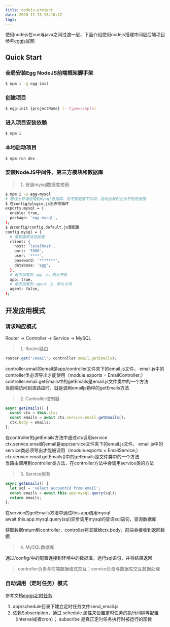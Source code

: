 ```yaml
---
title: nodejs-project
date: 2020-12-15 15:18:12
tags:
---
```

使用nodejs在vue与java之间过渡一层，下面介绍使用nodejs搭建中间层后端项目
参考[eggjs官网](https://eggjs.org/zh-cn/intro/quickstart.html)
## Quick Start
### 全局安装Egg NodeJS前端框架脚手架
``` bash
$ npm i -g egg-init
```

### 创建项目
``` bash
$ egg-init {projectName} [--type=simple]
```
### 进入项目安装依赖
``` bash
$ npm i
```
### 本地启动项目
``` bash
$ npm run dev
```
### 安装NodeJS中间件、第三方模块和数据库
> 1. 安装mysql数据库使用
``` bash
$ npm i -s egg-mysql
# 若线上环境没用到mysql数据库，则不要配置下列项，启动加载时会找不到而报错
$ 在config/plugin.js里声明插件
exports.mysql = {
  enable: true,
  package: 'egg-mysql',
};
$ 在config/config.default.js里配置
config.mysql = {
  # 单数据库信息配置
  client: {
    host: 'localhost',
    port: '3306',
    user: '****',
    password: '*******',
    database: 'egg',
  },
  # 是否加载到 app 上，默认开启
  app: true,
  # 是否加载到 agent 上，默认关闭
  agent: false,
};
```

## 开发应用模式

### 请求响应模式
Router -> Controller -> Service -> MySQL
> 1. Router路由
``` javascript
router.get('/email', controller.email.getEmails);
```
controller.email的email是app/controller文件夹下的email.js文件，
email.js中的controller类必须导出才能使用（module.exports = EmailController;）  
controller.email.getEmails中的getEmails是email.js文件类中的一个方法  
当前端访问到该路由时，就是调用emailjs勒种的getEmails方法  
> 2. Controller控制器
``` javascript
async getEmails() {
  const ctx = this.ctx;
  const emails = await ctx.service.email.getEmails();
  ctx.body = emails;
};
```
在controller的getEmails方法中通过ctx调用service  
ctx.service.email的email是app/service文件夹下的email.js文件，
email.js中的service类必须导出才能被调用（module.exports = EmailService;）  
ctx.service.email.getEmails()中的getEmails是文件类中的一个方法  
当路由调用到controller类方法，在controller方法中会调用service类的方法  
> 3. Service服务
``` javascript
async getEmails() {
  let sql = 'select accountId from email';
  const emails = await this.app.mysql.query(sql);
  return emails;
};
```
在service的getEmails方法中通过this.app调用mysql  
await this.app.mysql.query(sql)异步调用mysql的查询sql语句，查询数据库  

获取数据return到controller，controller将其赋给ctx.body，前端会接收到返回数据  
> 4. MySQL数据库

通过/config/中的配置连接到环境中的数据库，运行sql语句，并将结果返回  

> controller负责与前端数据格式交互；service负责与数据库交互数据处理
### 自动调用（定时任务）模式
参考文档[eggjs定时任务](https://eggjs.org/zh-cn/basics/schedule.html)
1. app/schedule目录下建立定时任务文件send_email.js
2. 依赖Subscription，通过 schedule 属性来设置定时任务的执行间隔等配置（interval或者cron）；
subscribe 是真正定时任务执行时被运行的函数

